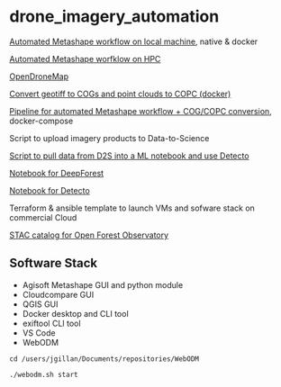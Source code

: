 # drone_imagery_automation


[Automated Metashape workflow on local machine](https://github.com/jeffgillan/automate-metashape), native & docker

[Automated Metashape worfklow on HPC](https://github.com/jeffgillan/metashape_hpc)

[OpenDroneMap](https://github.com/jeffgillan/opendronemap)

[Convert geotiff to COGs and point clouds to COPC (docker)](https://github.com/jeffgillan/cog_copc_generate)

[Pipeline for automated Metashape workflow + COG/COPC conversion](https://github.com/jeffgillan/cog_copc_generate), docker-compose

Script to upload imagery products to Data-to-Science

[Script to pull data from D2S into a ML notebook and use Detecto](https://github.com/jeffgillan/data_to_science_scripts/blob/main/lettuce_detecto.ipynb)

[Notebook for DeepForest](https://github.com/ua-datalab/Geospatial_Workshops/wiki/Image-Object-Detection-%E2%80%90-Deep-Forest)

[Notebook for Detecto](https://github.com/ua-datalab/Geospatial_Workshops/wiki/Image-Object-Detection-%E2%80%90-Detecto) 

Terraform & ansible template to launch VMs and sofware stack on commercial Cloud 

[STAC catalog for Open Forest Observatory](https://radiantearth.github.io/stac-browser/#/external/stac.cyverse.org/?.language=en)

## Software Stack
* Agisoft Metashape GUI and python module
* Cloudcompare GUI
* QGIS GUI
* Docker desktop and CLI tool
* exiftool CLI tool
* VS Code
* WebODM

`cd /users/jgillan/Documents/repositories/WebODM`

`./webodm.sh start`



